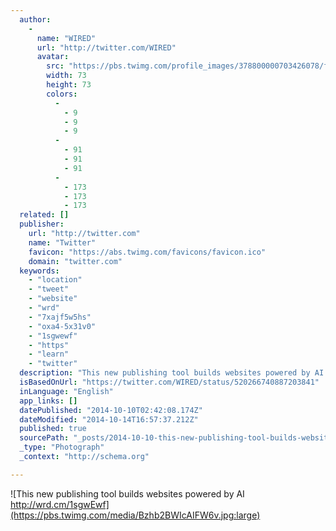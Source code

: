 ```yaml
---
  author: 
    - 
      name: "WIRED"
      url: "http://twitter.com/WIRED"
      avatar: 
        src: "https://pbs.twimg.com/profile_images/378800000703426078/f0e0491c473589ad484d976ca45d712b_bigger.png"
        width: 73
        height: 73
        colors: 
          - 
            - 9
            - 9
            - 9
          - 
            - 91
            - 91
            - 91
          - 
            - 173
            - 173
            - 173
  related: []
  publisher: 
    url: "http://twitter.com"
    name: "Twitter"
    favicon: "https://abs.twimg.com/favicons/favicon.ico"
    domain: "twitter.com"
  keywords: 
    - "location"
    - "tweet"
    - "website"
    - "wrd"
    - "7xajf5w5hs"
    - "oxa4-5x31v0"
    - "1sgwewf"
    - "https"
    - "learn"
    - "twitter"
  description: "This new publishing tool builds websites powered by AI http://wrd.cm/1sgwEwf"
  isBasedOnUrl: "https://twitter.com/WIRED/status/520266740887203841"
  inLanguage: "English"
  app_links: []
  datePublished: "2014-10-10T02:42:08.174Z"
  dateModified: "2014-10-14T16:57:37.212Z"
  published: true
  sourcePath: "_posts/2014-10-10-this-new-publishing-tool-builds-websites-powered-by-ai-http.md"
  _type: "Photograph"
  _context: "http://schema.org"

---
```

![This new publishing tool builds websites powered by AI http://wrd.cm/1sgwEwf](https://pbs.twimg.com/media/Bzhb2BWIcAIFW6v.jpg:large)
